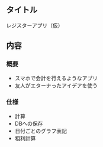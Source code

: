 ## タイトル
レジスターアプリ（仮）
## 内容
### 概要
- スマホで会計を行えるようなアプリ
- 友人がエターナったアイデアを使う
### 仕様
- 計算
- DBへの保存
- 日付ごとのグラフ表記
- 粗利計算
